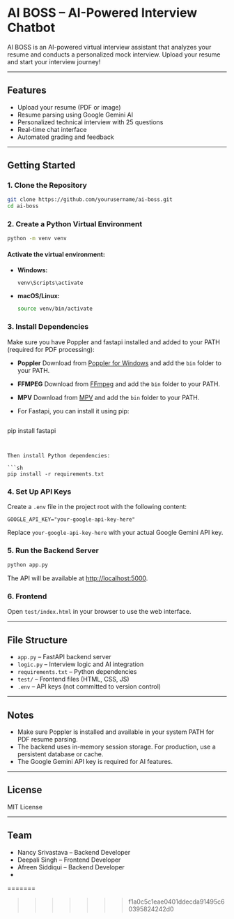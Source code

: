# AI BOSS – AI-Powered Interview Chatbot

AI BOSS is an AI-powered virtual interview assistant that analyzes your resume and conducts a personalized mock interview. Upload your resume and start your interview journey!

---

## Features

- Upload your resume (PDF or image)
- Resume parsing using Google Gemini AI
- Personalized technical interview with 25 questions
- Real-time chat interface
- Automated grading and feedback

---

## Getting Started

### 1. Clone the Repository

```sh
git clone https://github.com/yourusername/ai-boss.git
cd ai-boss
```

### 2. Create a Python Virtual Environment

```sh
python -m venv venv
```

#### Activate the virtual environment:

- **Windows:**
  ```sh
  venv\Scripts\activate
  ```
- **macOS/Linux:**
  ```sh
  source venv/bin/activate
  ```

### 3. Install Dependencies

Make sure you have Poppler and fastapi installed and added to your PATH (required for PDF processing):

- **Poppler** Download from [Poppler for Windows](https://blog.alivate.com.au/poppler-windows/) and add the `bin` folder to your PATH.
- **FFMPEG** Download from [FFmpeg](https://github.com/FFmpeg/FFmpeg) and add the `bin` folder to your PATH.
- **MPV** Download from [MPV](https://mpv.io/installation/) and add the `bin` folder to your PATH.

- For Fastapi, you can install it using pip:
  ```sh
pip install fastapi
  ```


Then install Python dependencies:

```sh
pip install -r requirements.txt
```

### 4. Set Up API Keys

Create a `.env` file in the project root with the following content:

```
GOOGLE_API_KEY="your-google-api-key-here"
```

Replace `your-google-api-key-here` with your actual Google Gemini API key.

### 5. Run the Backend Server

```sh
python app.py
```

The API will be available at [http://localhost:5000](http://localhost:5000).

### 6. Frontend

Open `test/index.html` in your browser to use the web interface.

---

## File Structure

- `app.py` – FastAPI backend server
- `logic.py` – Interview logic and AI integration
- `requirements.txt` – Python dependencies
- `test/` – Frontend files (HTML, CSS, JS)
- `.env` – API keys (not committed to version control)

---

## Notes

- Make sure Poppler is installed and available in your system PATH for PDF resume parsing.
- The backend uses in-memory session storage. For production, use a persistent database or cache.
- The Google Gemini API key is required for AI features.

---

## License

MIT License

---

## Team

- Nancy Srivastava – Backend Developer
- Deepali Singh – Frontend Developer
- Afreen Siddiqui – Backend Developer
- 
=======

>>>>>>> f1a0c5c1eae0401ddecda91495c60395824242d0
